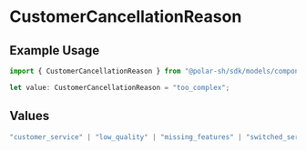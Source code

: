 # CustomerCancellationReason

## Example Usage

```typescript
import { CustomerCancellationReason } from "@polar-sh/sdk/models/components";

let value: CustomerCancellationReason = "too_complex";
```

## Values

```typescript
"customer_service" | "low_quality" | "missing_features" | "switched_service" | "too_complex" | "too_expensive" | "unused" | "other"
```